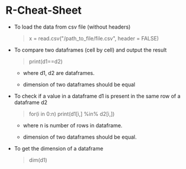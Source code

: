# R-Cheat-Sheet
- To load the data from csv file (without headers)

  >x = read.csv("/path_to_file/file.csv", header = FALSE)

- To compare two dataframes (cell by cell) and output the result

  >print(d1==d2)

  * where d1, d2 are dataframes.

  * dimension of two dataframes should be equal


- To check if a value in a dataframe d1 is present in the same row of a dataframe d2

  > for(i in 0:n)
  > print(d1[i,] %in% d2[i,])

    * where n is number of rows in dataframe.

    * dimension of two dataframes should be equal.

- To get the dimension of a dataframe

  >dim(d1)
